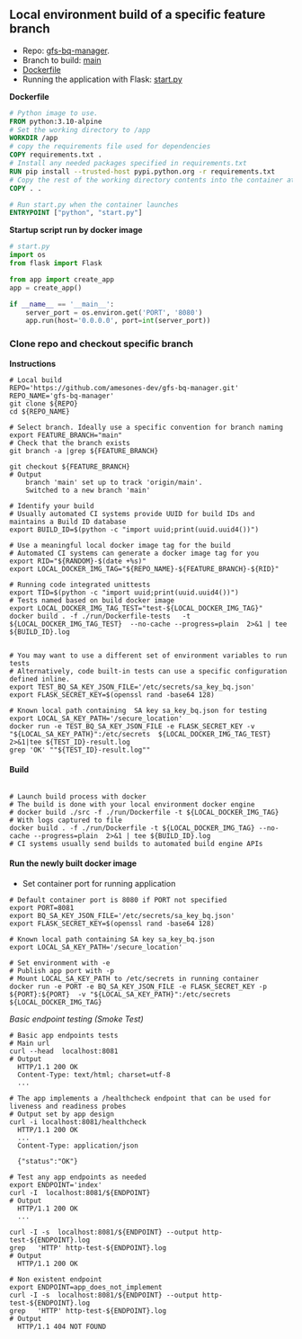 ## Local environment build of a specific feature branch
* Repo:  [gfs-bq-manager](https://github.com/amesones-dev/gfs-bq-manager.git).  
* Branch to build: [main](https://github.com/amesones-dev/gfs-bq-manager/tree/main)
* [Dockerfile](https://github.com/amesones-dev/gfs-bq-manager/blob/main/run/Dockerfile)  
* Running the application with  Flask: [start.py](https://github.com/amesones-dev/gfs-bq-manager/blob/main/src/start.py)

**Dockerfile**
```Dockerfile
# Python image to use.
FROM python:3.10-alpine
# Set the working directory to /app
WORKDIR /app
# copy the requirements file used for dependencies
COPY requirements.txt .
# Install any needed packages specified in requirements.txt
RUN pip install --trusted-host pypi.python.org -r requirements.txt
# Copy the rest of the working directory contents into the container at /app
COPY . .

# Run start.py when the container launches
ENTRYPOINT ["python", "start.py"]
```
**Startup script run by docker image**
```python
# start.py
import os
from flask import Flask

from app import create_app
app = create_app()

if __name__ == '__main__':
    server_port = os.environ.get('PORT', '8080')
    app.run(host='0.0.0.0', port=int(server_port))
```

### Clone repo and checkout specific branch
**Instructions**
```shell
# Local build
REPO='https://github.com/amesones-dev/gfs-bq-manager.git'
REPO_NAME='gfs-bq-manager'
git clone ${REPO}
cd ${REPO_NAME}

# Select branch. Ideally use a specific convention for branch naming
export FEATURE_BRANCH="main"
# Check that the branch exists
git branch -a |grep ${FEATURE_BRANCH}

git checkout ${FEATURE_BRANCH}
# Output
    branch 'main' set up to track 'origin/main'.
    Switched to a new branch 'main'
````    

```shell
# Identify your build
# Usually automated CI systems provide UUID for build IDs and maintains a Build ID database
export BUILD_ID=$(python -c "import uuid;print(uuid.uuid4())")

# Use a meaningful local docker image tag for the build
# Automated CI systems can generate a docker image tag for you
export RID="${RANDOM}-$(date +%s)" 
export LOCAL_DOCKER_IMG_TAG="${REPO_NAME}-${FEATURE_BRANCH}-${RID}"

```
```shell
# Running code integrated unittests
export TID=$(python -c "import uuid;print(uuid.uuid4())")
# Tests named based on build docker image
export LOCAL_DOCKER_IMG_TAG_TEST="test-${LOCAL_DOCKER_IMG_TAG}"
docker build . -f ./run/Dockerfile-tests   -t ${LOCAL_DOCKER_IMG_TAG_TEST}  --no-cache --progress=plain  2>&1 | tee ${BUILD_ID}.log


# You may want to use a different set of environment variables to run tests
# Alternatively, code built-in tests can use a specific configuration defined inline.
export TEST_BQ_SA_KEY_JSON_FILE='/etc/secrets/sa_key_bq.json'
export FLASK_SECRET_KEY=$(openssl rand -base64 128) 

# Known local path containing  SA key sa_key_bq.json for testing
export LOCAL_SA_KEY_PATH='/secure_location'
docker run -e TEST_BQ_SA_KEY_JSON_FILE -e FLASK_SECRET_KEY -v "${LOCAL_SA_KEY_PATH}":/etc/secrets  ${LOCAL_DOCKER_IMG_TAG_TEST} 2>&1|tee ${TEST_ID}-result.log
grep 'OK' ""${TEST_ID}-result.log"" 

```

#### Build
```shell

# Launch build process with docker
# The build is done with your local environment docker engine
# docker build ./src -f ./run/Dockerfile -t ${LOCAL_DOCKER_IMG_TAG}
# With logs captured to file 
docker build . -f ./run/Dockerfile -t ${LOCAL_DOCKER_IMG_TAG} --no-cache --progress=plain  2>&1 | tee ${BUILD_ID}.log
# CI systems usually send builds to automated build engine APIs
```

#### Run the newly built docker image
* Set container port for running application
```shell
# Default container port is 8080 if PORT not specified
export PORT=8081
export BQ_SA_KEY_JSON_FILE='/etc/secrets/sa_key_bq.json'
export FLASK_SECRET_KEY=$(openssl rand -base64 128) 

# Known local path containing SA key sa_key_bq.json
export LOCAL_SA_KEY_PATH='/secure_location'

# Set environment with -e
# Publish app port with -p 
# Mount LOCAL_SA_KEY_PATH to /etc/secrets in running container
docker run -e PORT -e BQ_SA_KEY_JSON_FILE -e FLASK_SECRET_KEY -p ${PORT}:${PORT}  -v "${LOCAL_SA_KEY_PATH}":/etc/secrets  ${LOCAL_DOCKER_IMG_TAG}
```


*Basic endpoint testing (Smoke Test)*
```shell
# Basic app endpoints tests
# Main url
curl --head  localhost:8081
# Output
  HTTP/1.1 200 OK
  Content-Type: text/html; charset=utf-8
  ...
  
# The app implements a /healthcheck endpoint that can be used for liveness and readiness probes
# Output set by app design
curl -i localhost:8081/healthcheck
  HTTP/1.1 200 OK
  ...
  Content-Type: application/json

  {"status":"OK"}

# Test any app endpoints as needed
export ENDPOINT='index'
curl -I  localhost:8081/${ENDPOINT}
# Output 
  HTTP/1.1 200 OK
  ...
 
curl -I -s  localhost:8081/${ENDPOINT} --output http-test-${ENDPOINT}.log
grep   'HTTP' http-test-${ENDPOINT}.log
# Output
  HTTP/1.1 200 OK

# Non existent endpoint
export ENDPOINT=app_does_not_implement
curl -I -s  localhost:8081/${ENDPOINT} --output http-test-${ENDPOINT}.log 
grep   'HTTP' http-test-${ENDPOINT}.log
# Output
  HTTP/1.1 404 NOT FOUND
   
```
